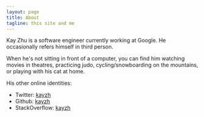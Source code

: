 ```yaml
---
layout: page
title: About
tagline: this site and me
---
```


Kay Zhu is a software engineer currently working at Google. He occasionally 
refers himself in third person.


When he's not sitting in front of a computer, you can find him watching movies
in theatres, practicing judo, cycling/snowboarding on the mountains, or playing
with his cat at home.


His other online identities:
* Twitter: [kayzh](http://twitter.com/kayzh)
* Github: [kayzh](https://github.com/kayzh)
* StackOverflow: [kayzh](http://stackoverflow.com/users/853611/kay-zhu)
